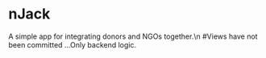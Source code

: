# nJack
A simple app for integrating donors and NGOs together.\n
#Views have not been committed ...Only backend logic.
